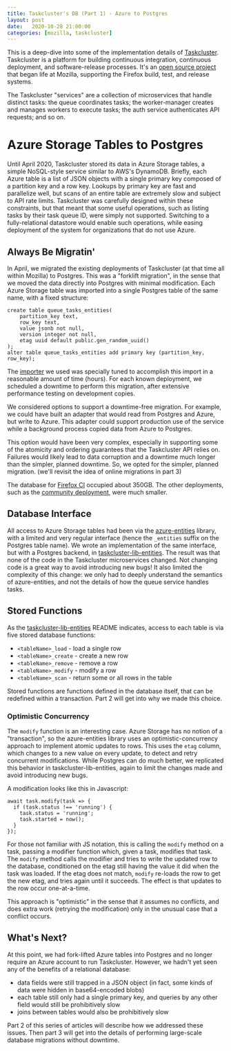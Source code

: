 ```yaml
---
title: Taskcluster's DB (Part 1) - Azure to Postgres
layout: post
date:   2020-10-28 21:00:00
categories: [mozilla, taskcluster]
---
```


This is a deep-dive into some of the implementation details of [Taskcluster](https://taskcluster.net).
Taskcluster is a platform for building continuous integration, continuous deployment, and software-release processes.
It's an [open source project](https://github.com/taskcluster/taskcluster) that began life at Mozilla, supporting the Firefox build, test, and release systems.

The Taskcluster "services" are a collection of microservices that handle distinct tasks: the queue coordinates tasks; the worker-manager creates and manages workers to execute tasks; the auth service authenticates API requests; and so on.

# Azure Storage Tables to Postgres

Until April 2020, Taskcluster stored its data in Azure Storage tables, a simple NoSQL-style service similar to AWS's DynamoDB.
Briefly, each Azure table is a list of JSON objects with a single primary key composed of a partition key and a row key.
Lookups by primary key are fast and parallelize well, but scans of an entire table are extremely slow and subject to API rate limits.
Taskcluster was carefully designed within these constraints, but that meant that some useful operations, such as listing tasks by their task queue ID, were simply not supported.
Switching to a fully-relational datastore would enable such operations, while easing deployment of the system for organizations that do not use Azure.

## Always Be Migratin'

In April, we migrated the existing deployments of Taskcluster (at that time all within Mozilla) to Postgres.
This was a "forklift migration", in the sense that we moved the data directly into Postgres with minimal modification.
Each Azure Storage table was imported into a single Postgres table of the same name, with a fixed structure:

```
create table queue_tasks_entities(
    partition_key text,
    row_key text,
    value jsonb not null,
    version integer not null,
    etag uuid default public.gen_random_uuid()
);
alter table queue_tasks_entities add primary key (partition_key, row_key);
```

The [importer](https://github.com/helfi92/taskcluster/blob/6b3220305124388803da060811d8ea584f92aefe/infrastructure/tooling/src/importer/importer.js) we used was specially tuned to accomplish this import in a reasonable amount of time (hours).
For each known deployment, we scheduled a downtime to perform this migration, after extensive performance testing on development copies.

We considered options to support a downtime-free migration.
For example, we could have built an adapter that would read from Postgres and Azure, but write to Azure.
This adapter could support production use of the service while a background process copied data from Azure to Postgres.

This option would have been very complex, especially in supporting some of the atomicity and ordering guarantees that the Taskcluster API relies on.
Failures would likely lead to data corruption and a downtime much longer than the simpler, planned downtime.
So, we opted for the simpler, planned migration.
(we'll revisit the idea of online migrations in part 3)

The database for [Firefox CI](https://firefox-ci-tc.services.mozilla.com/) occupied about 350GB.
The other deployments, such as the [community deployment](https://community-tc.services.mozilla.com/), were much smaller.

## Database Interface

All access to Azure Storage tables had been via the [azure-entities](https://github.com/taskcluster/azure-entities) library, with a limited and very regular interface (hence the `_entities` suffix on the Postgres table name).
We wrote an implementation of the same interface, but with a Postgres backend, in [taskcluster-lib-entities](https://github.com/taskcluster/taskcluster/tree/23e2fb746068f6e647946347eebffddd5e1b93fb/libraries/entities).
The result was that none of the code in the Taskcluster microservices changed.
Not changing code is a great way to avoid introducing new bugs!
It also limited the complexity of this change: we only had to deeply understand the semantics of azure-entities, and not the details of how the queue service handles tasks.

## Stored Functions

As the [taskcluster-lib-entities](https://github.com/taskcluster/taskcluster/tree/23e2fb746068f6e647946347eebffddd5e1b93fb/libraries/entities) README indicates, access to each table is via five stored database functions:

* `<tableName>_load` - load a single row
* `<tableName>_create` - create a new row
* `<tableName>_remove` - remove a row
* `<tableName>_modify` - modify a row
* `<tableName>_scan` - return some or all rows in the table

Stored functions are functions defined in the database itself, that can be redefined within a transaction.
Part 2 will get into why we made this choice.

### Optimistic Concurrency

The `modify` function is an interesting case.
Azure Storage has no notion of a "transaction", so the azure-entities library uses an optimistic-concurrency approach to implement atomic updates to rows.
This uses the `etag` column, which changes to a new value on every update, to detect and retry concurrent modifications.
While Postgres can do much better, we replicated this behavior in taskcluster-lib-entities, again to limit the changes made and avoid introducing new bugs.

A modification looks like this in Javascript:
```
await task.modify(task => {
  if (task.status !== 'running') {
    task.status = 'running';
    task.started = now();
  }
});
```

For those not familiar with JS notation, this is calling the `modify` method on a task, passing a modifier function which, given a task, modifies that task.
The `modify` method calls the modifier and tries to write the updated row to the database, conditioned on the etag still having the value it did when the task was loaded.
If the etag does not match, `modify` re-loads the row to get the new etag, and tries again until it succeeds.
The effect is that updates to the row occur one-at-a-time.

This approach is "optimistic" in the sense that it assumes no conflicts, and does extra work (retrying the modification) only in the unusual case that a conflict occurs.

## What's Next?

At this point, we had fork-lifted Azure tables into Postgres and no longer require an Azure account to run Taskcluster.
However, we hadn't yet seen any of the benefits of a relational database:
* data fields were still trapped in a JSON object (in fact, some kinds of data were hidden in base64-encoded blobs)
* each table still only had a single primary key, and queries by any other field would still be prohibitively slow
* joins between tables would also be prohibitively slow

Part 2 of this series of articles will describe how we addressed these issues.
Then part 3 will get into the details of performing large-scale database migrations without downtime.
